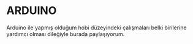 # ARDUINO
Arduino ile yapmış olduğum hobi düzeyindeki çalışmaları belki birilerine yardımcı olması dileğiyle burada paylaşıyorum.
